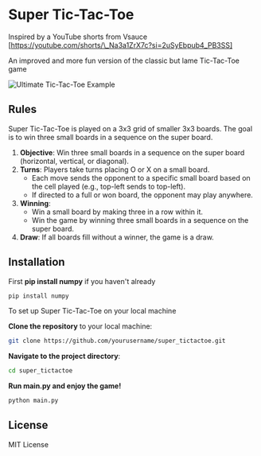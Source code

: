 # Super Tic-Tac-Toe

Inspired by a YouTube shorts from Vsauce  
[https://youtube.com/shorts/\_Na3a1ZrX7c?si=2uSyEbpub4_PB3SS]

An improved and more fun version of the classic but lame Tic-Tac-Toe game

![Ultimate Tic-Tac-Toe Example](https://en.wikipedia.org/wiki/Ultimate_tic-tac-toe#/media/File:Super_tic-tac-toe_rules_example.png)

## Rules

Super Tic-Tac-Toe is played on a 3x3 grid of smaller 3x3 boards. The goal is to win three small boards in a sequence on the super board.

1. **Objective**: Win three small boards in a sequence on the super board (horizontal, vertical, or diagonal).
2. **Turns**: Players take turns placing O or X on a small board.
   - Each move sends the opponent to a specific small board based on the cell played (e.g., top-left sends to top-left).
   - If directed to a full or won board, the opponent may play anywhere.
3. **Winning**:
   - Win a small board by making three in a row within it.
   - Win the game by winning three small boards in a sequence on the super board.
4. **Draw**: If all boards fill without a winner, the game is a draw.

## Installation

First **pip install numpy** if you haven't already

```bash
pip install numpy
```

To set up Super Tic-Tac-Toe on your local machine

**Clone the repository** to your local machine:

```bash
git clone https://github.com/yourusername/super_tictactoe.git
```

**Navigate to the project directory**:

```bash
cd super_tictactoe
```

**Run main.py and enjoy the game!**

```bash
python main.py
```

## License

MIT License
